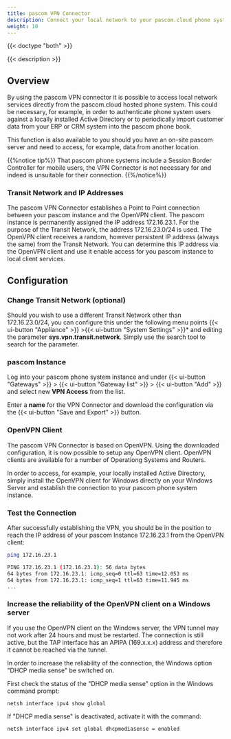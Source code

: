 ```yaml
---
title: pascom VPN Connector
description: Connect your local network to your pascom.cloud phone system instance or self hosted pascom PBX via VPN Sie Ihr lokales Netzwerk via VPN mit Ihrer Instanz in der pascom.cloud oder Ihrem lokalen pascom Server
weight: 10
---
```


{{< doctype "both"  >}}

{{< description >}}

## Overview

By using the pascom VPN connector it is possible to access local network services directly from the pascom.cloud hosted phone system. This could be necessary, for example, in order to authenticate phone system users against a locally installed Active Directory or to periodically import customer data from your ERP or CRM system into the pascom phone book. 

This function is also available to you should you have an on-site pascom server and need to access, for example, data from another location. 

{{%notice tip%}}
That pascom phone systems include a Session Border Controller for mobile users, the VPN Connector is not necessary for and indeed is unsuitable for their connection.
{{%/notice%}}

### Transit Network and IP Addresses

The pascom VPN Connector establishes a Point to Point connection between your pascom instance and the OpenVPN client. The pascom instance is permanently assigned the IP address 172.16.23.1. For the purpose of the Transit Network, the address 172.16.23.0/24 is used. The OpenVPN client receives a random, however persistent IP address (always the same) from the Transit Network. You can determine this IP address via the OpenVPN client and use it enable access for you pascom instance to local client services.

## Configuration

### Change Transit Network (optional)

Should you wish to use a different Transit Network other than 172.16.23.0/24, you can configure this under the following menu points {{< ui-button "Appliance" >}} >{{< ui-button "System Settings" >}}* and editing the parameter **sys.vpn.transit.network**. Simply use the search tool to search for the parameter.

### pascom Instance

Log into your pascom phone system instance and under {{< ui-button "Gateways" >}} > {{< ui-button "Gateway list" >}} > {{< ui-button "Add" >}} and select new **VPN Access** from the list.

Enter a **name** for the VPN Connector and download the configuration via the {{< ui-button "Save and Export" >}} button.

### OpenVPN Client

The pascom VPN Connector is based on OpenVPN. Using the downloaded configuration, it is now possible to setup any OpenVPN client. OpenVPN clients are available for a number of Operationg Systems and Routers. 

In order to access, for example, your locally installed Active Directory, simply install the OpenVPN client for Windows directly on your Windows Server and establish the connection to your pascom phone system instance. 

### Test the Connection

After successfully establishing the VPN, you should be in the position to reach the IP address of your pascom Instance 172.16.23.1 from the OpenVPN client:

```bash
ping 172.16.23.1

PING 172.16.23.1 (172.16.23.1): 56 data bytes
64 bytes from 172.16.23.1: icmp_seq=0 ttl=63 time=12.053 ms
64 bytes from 172.16.23.1: icmp_seq=1 ttl=63 time=11.945 ms
...
```

### Increase the reliability of the OpenVPN client on a Windows server

If you use the OpenVPN client on the Windows server, the VPN tunnel may not work after 24 hours and must be restarted. The connection is still active, but the TAP interface has an APIPA (169.x.x.x) address and therefore it cannot be reached via the tunnel.

In order to increase the reliability of the connection, the Windows option "DHCP media sense"
be switched on.

First check the status of the "DHCP media sense" option in the Windows command prompt:

```shell
netsh interface ipv4 show global
```

If "DHCP media sense" is deactivated, activate it with the command:

```shell
netsh interface ipv4 set global dhcpmediasense = enabled
```